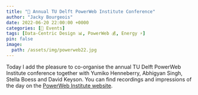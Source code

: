 ```yaml
---
title: "📅 Annual TU Delft PowerWeb Institute Conference"
author: "Jacky Bourgeois"
date: 2022-06-20 22:00:00 +0000
categories: [📅 Events]
tags: [Data-Centric Design 📊, PowerWeb 💰, Energy ⚡]
pin: false
image:
  path: /assets/img/powerweb22.jpg
---
```


Today I add the pleasure to co-organise the annual TU Delft PowerWeb Institute conference together with Yumiko Henneberry, Abhigyan Singh, Stella Boess and David Keyson. You can find recordings  and impressions of the day on the
[PowerWeb Institute website](https://www.tudelft.nl/evenementen/2022/powerweb/powerweb-annual-conference).
